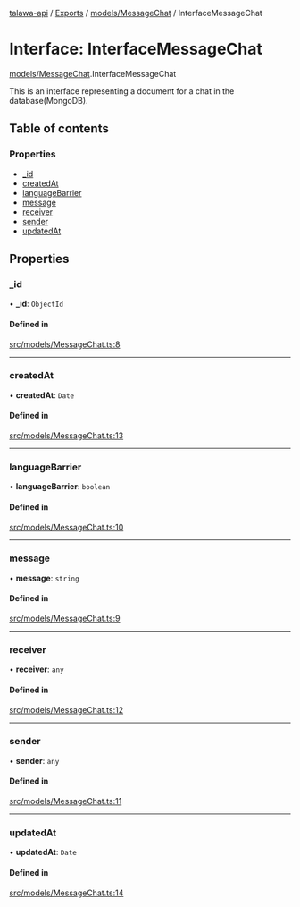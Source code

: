[talawa-api](../README.md) / [Exports](../modules.md) / [models/MessageChat](../modules/models_MessageChat.md) / InterfaceMessageChat

# Interface: InterfaceMessageChat

[models/MessageChat](../modules/models_MessageChat.md).InterfaceMessageChat

This is an interface representing a document for a chat in the database(MongoDB).

## Table of contents

### Properties

- [\_id](models_MessageChat.InterfaceMessageChat.md#_id)
- [createdAt](models_MessageChat.InterfaceMessageChat.md#createdat)
- [languageBarrier](models_MessageChat.InterfaceMessageChat.md#languagebarrier)
- [message](models_MessageChat.InterfaceMessageChat.md#message)
- [receiver](models_MessageChat.InterfaceMessageChat.md#receiver)
- [sender](models_MessageChat.InterfaceMessageChat.md#sender)
- [updatedAt](models_MessageChat.InterfaceMessageChat.md#updatedat)

## Properties

### \_id

• **\_id**: `ObjectId`

#### Defined in

[src/models/MessageChat.ts:8](https://github.com/PalisadoesFoundation/talawa-api/blob/b1dd6c9/src/models/MessageChat.ts#L8)

___

### createdAt

• **createdAt**: `Date`

#### Defined in

[src/models/MessageChat.ts:13](https://github.com/PalisadoesFoundation/talawa-api/blob/b1dd6c9/src/models/MessageChat.ts#L13)

___

### languageBarrier

• **languageBarrier**: `boolean`

#### Defined in

[src/models/MessageChat.ts:10](https://github.com/PalisadoesFoundation/talawa-api/blob/b1dd6c9/src/models/MessageChat.ts#L10)

___

### message

• **message**: `string`

#### Defined in

[src/models/MessageChat.ts:9](https://github.com/PalisadoesFoundation/talawa-api/blob/b1dd6c9/src/models/MessageChat.ts#L9)

___

### receiver

• **receiver**: `any`

#### Defined in

[src/models/MessageChat.ts:12](https://github.com/PalisadoesFoundation/talawa-api/blob/b1dd6c9/src/models/MessageChat.ts#L12)

___

### sender

• **sender**: `any`

#### Defined in

[src/models/MessageChat.ts:11](https://github.com/PalisadoesFoundation/talawa-api/blob/b1dd6c9/src/models/MessageChat.ts#L11)

___

### updatedAt

• **updatedAt**: `Date`

#### Defined in

[src/models/MessageChat.ts:14](https://github.com/PalisadoesFoundation/talawa-api/blob/b1dd6c9/src/models/MessageChat.ts#L14)
